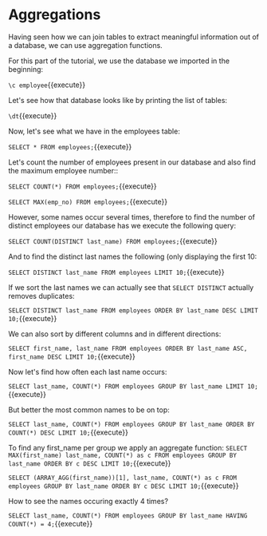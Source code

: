 # Aggregations

Having seen how we can join tables to extract meaningful information out of a
database, we can use aggregation functions.

For this part of the tutorial, we use the database we imported in the
beginning:

`\c employee`{{execute}}

Let's see how that database looks like by printing the list of tables:

`\dt`{{execute}}

Now, let's see what we have in the employees table:

`SELECT * FROM employees;`{{execute}}

Let's count the number of employees present in our database and also find
the maximum employee number::

`SELECT COUNT(*) FROM employees;`{{execute}}

`SELECT MAX(emp_no) FROM employees;`{{execute}}

However, some names occur several times, therefore to find the number of
distinct employees our database has we execute the following query:

`SELECT COUNT(DISTINCT last_name) FROM employees;`{{execute}}

And to find the distinct last names the following (only displaying the first 10:

`SELECT DISTINCT last_name FROM employees LIMIT 10;`{{execute}}

If we sort the last names we can actually see that `SELECT DISTINCT` actually
removes duplicates:

`SELECT DISTINCT last_name
FROM employees
ORDER BY last_name DESC
LIMIT 10;`{{execute}}

We can also sort by different columns and in different directions:

`SELECT first_name, last_name
FROM employees
ORDER BY last_name ASC, first_name DESC
LIMIT 10;`{{execute}}

Now let's find how often each last name occurs:

`SELECT last_name, COUNT(*)
FROM employees
GROUP BY last_name
LIMIT 10;`{{execute}}

But better the most common names to be on top:

`SELECT last_name, COUNT(*)
FROM employees
GROUP BY last_name
ORDER BY COUNT(*) DESC
LIMIT 10;`{{execute}}

To find any first_name per group we apply an aggregate function:
`SELECT MAX(first_name) last_name, COUNT(*) as c
FROM employees
GROUP BY last_name
ORDER BY c DESC
LIMIT 10;`{{execute}}

`SELECT (ARRAY_AGG(first_name))[1], last_name, COUNT(*) as c
FROM employees
GROUP BY last_name
ORDER BY c DESC
LIMIT 10;`{{execute}}

How to see the names occuring exactly 4 times?

`SELECT last_name, COUNT(*)
FROM employees
GROUP BY last_name
HAVING COUNT(*) = 4;`{{execute}}

